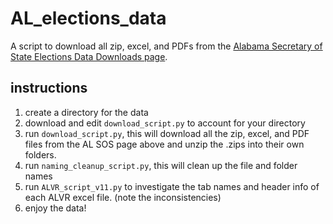 # AL_elections_data
A script to download all zip, excel, and PDFs from the [Alabama Secretary of State Elections Data Downloads page](https://www.sos.alabama.gov/alabama-votes/voter/election-data).

## instructions

 1. create a directory for the data
 2. download and edit `download_script.py` to account for your directory
 3. run `download_script.py`, this will download all the zip, excel, and PDF files from the AL SOS page above and unzip the .zips into their own folders.
 4. run `naming_cleanup_script.py`, this will clean up the file and folder names
 5. run `ALVR_script_v11.py` to investigate the tab names and header info of each ALVR excel file. (note the inconsistencies) 
 6. enjoy the data!
